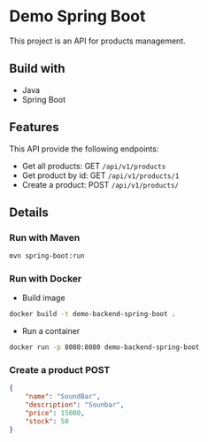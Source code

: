 # Demo Spring Boot

This project is an API for products management. 
 
## Build with

* Java 
* Spring Boot
 

## Features

This API provide the following endpoints:

* Get all products: GET `/api/v1/products`
* Get product by id: GET `/api/v1/products/1`
* Create a product: POST `/api/v1/products/`

## Details 

### Run with Maven

```bash
mvn spring-boot:run
```

### Run with Docker

* Build image 
```bash
docker build -t demo-backend-spring-boot .
```

* Run a container
```bash
docker run -p 8080:8080 demo-backend-spring-boot
```


### Create a product POST

```json
{
    "name": "SoundBar",
    "description": "Sounbar",
    "price": 15000,
    "stock": 50
}
```
